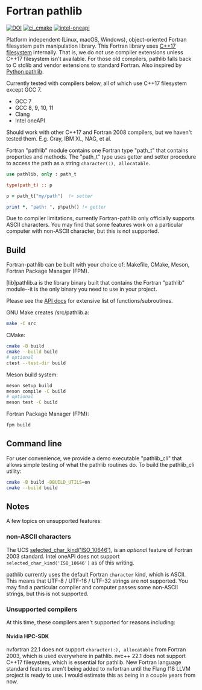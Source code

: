 # Fortran pathlib

[![DOI](https://zenodo.org/badge/433875623.svg)](https://zenodo.org/badge/latestdoi/433875623)
[![ci_cmake](https://github.com/scivision/fortran-pathlib/actions/workflows/ci_cmake.yml/badge.svg)](https://github.com/scivision/fortran-pathlib/actions/workflows/ci_cmake.yml)
[![intel-oneapi](https://github.com/scivision/fortran-pathlib/actions/workflows/intel-oneapi.yml/badge.svg)](https://github.com/scivision/fortran-pathlib/actions/workflows/intel-oneapi.yml)

Platform independent (Linux, macOS, Windows), object-oriented Fortran filesystem path manipulation library.
This Fortran library uses
[C++17 filesystem](https://en.cppreference.com/w/cpp/filesystem)
internally.
That is, we do not use compiler extensions unless C++17 filesystem isn't available.
For those old compilers, pathlib falls back to C stdlib and vendor extensions to standard Fortran.
Also inspired by
[Python pathlib](https://docs.python.org/3/library/pathlib.html).

Currently tested with compilers below, all of which use C++17 filesystem except GCC 7.

* GCC 7
* GCC 8, 9, 10, 11
* Clang
* Intel oneAPI

Should work with other C++17 and Fortran 2008 compilers, but we haven't tested them.
E.g. Cray, IBM XL, NAG, et al.

Fortran "pathlib" module contains one Fortran type "path_t" that contains properties and methods.
The "path_t" type uses getter and setter procedure to access the path as a string `character(:), allocatable`.

```fortran
use pathlib, only : path_t

type(path_t) :: p

p = path_t("my/path")  !< setter

print *, "path: ", p%path() !< getter
```

Due to compiler limitations, currently Fortran-pathlib only officially supports ASCII characters.
You may find that some features work on a particular computer with non-ASCII character, but this is not supported.

## Build

Fortran-pathlib can be built with your choice of: Makefile, CMake, Meson, Fortran Package Manager (FPM).

[lib]pathlib.a is the library binary built that contains the Fortran "pathlib" module--it is the only binary you need to use in your project.

Please see the [API docs](./API.md) for extensive list of functions/subroutines.

GNU Make creates /src/pathlib.a:

```sh
make -C src
```

CMake:

```sh
cmake -B build
cmake --build build
# optional
ctest --test-dir build
```

Meson build system:

```sh
meson setup build
meson compile -C build
# optional
meson test -C build
```

Fortran Package Manager (FPM):

```sh
fpm build
```

## Command line

For user convenience, we provide a demo executable "pathlib_cli" that allows simple testing of what the pathlib routines do.
To build the pathlib_cli utility:

```sh
cmake -B build -DBUILD_UTILS=on
cmake --build build
```

## Notes

A few topics on unsupported features:

### non-ASCII characters

The UCS
[selected_char_kind('ISO_10646')](https://gcc.gnu.org/onlinedocs/gfortran/SELECTED_005fCHAR_005fKIND.html),
is an *optional* feature of Fortran 2003 standard.
Intel oneAPI does not support `selected_char_kind('ISO_10646')` as of this writing.

pathlib currently uses the default Fortran `character` kind, which is ASCII.
This means that UTF-8 / UTF-16 / UTF-32 strings are not supported.
You may find a particular compiler and computer passes some non-ASCII strings, but this is not supported.

### Unsupported compilers

At this time, these compilers aren't supported for reasons including:

#### Nvidia HPC-SDK

nvfortran 22.1 does not support `character(:), allocatable` from Fortran 2003, which is used everywhere in pathlib.
nvc++ 22.1 does not support C++17 filesystem, which is essential for pathlib.
New Fortran language standard features aren't being added to nvfortran until the Flang f18 LLVM project is ready to use. I would estimate this as being in a couple years from now.
